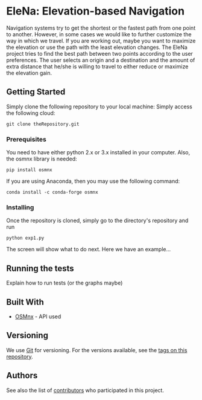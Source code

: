 # EleNa: Elevation-based Navigation

Navigation systems try to get the shortest or the fastest path from one point to another. However, in some cases we would like to further customize the way in which we travel. If you are working out, maybe you want to maximize the elevation or use the path with the least elevation changes. The EleNa project tries to find the best path between two points according to the user preferences. The user selects an origin and a destination and the amount of extra distance that he/she is willing to travel to either reduce or maximize the elevation gain.

## Getting Started

Simply clone the following repository to your local machine:
Simply access the following cloud:
```
git clone theRepository.git
```

### Prerequisites

You need to have either python 2.x or 3.x installed in your computer. Also, the osmnx library is needed:

```
pip install osmnx
```

If you are using Anaconda, then you may use the following command:
```
conda install -c conda-forge osmnx
```

### Installing

Once the repository is cloned, simply go to the directory's repository and run

```
python exp1.py
```

The screen will show what to do next. Here we have an example...

## Running the tests

Explain how to run tests (or the graphs maybe)

## Built With

* [OSMnx](https://osmnx.readthedocs.io/en/stable/) - API used

## Versioning

We use [Git](http://semver.org/) for versioning. For the versions available, see the [tags on this repository](https://github.com/your/project/tags). 

## Authors

See also the list of [contributors](urlOfTheContributorsToTheRepository) who participated in this project.

